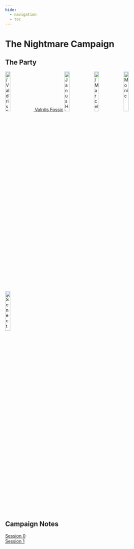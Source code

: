 ```yaml
---
hide:
  - navigation
  - toc
---
```


# The Nightmare Campaign

## The Party

<a href="https://half-guinea-press.github.io/Nocturnal_Campaign/players/Valdris_Fossic/"><img src="https://half-guinea-press.github.io/Nocturnal_Campaign/images/Valdris Fossic.jpg" alt="/Valdris Fossic" style="width:18%">
Valrdis Fossic</a>
<a href="https://half-guinea-press.github.io/Nocturnal_Campaign/players/Janus_Hindemith/"><img src="https://half-guinea-press.github.io/Nocturnal_Campaign/images/Janus_Hindemith.jpg" alt="Janus Hindemith" style="width:18%"></a>
<a href="https://half-guinea-press.github.io/Nocturnal_Campaign/players/Marcelo_Mecanico/"><img src="https://half-guinea-press.github.io/Nocturnal_Campaign/images/Marcelo_Mecanico.jpg" alt="/Marcelo Mecanico" style="width:18%"></a>
<a href="https://half-guinea-press.github.io/Nocturnal_Campaign/players/Monic/"><img src="https://half-guinea-press.github.io/Nocturnal_Campaign/images/Gargoyle_SunSoulMonk.jpg" alt="Monic" style="width:18%"></a>
<a href="https://half-guinea-press.github.io/Nocturnal_Campaign/players/Senectus_Caruso/"><img src="https://half-guinea-press.github.io/Nocturnal_Campaign/images/Senectus_Caruso.jpg" alt="Senectus Caruso" style="width:18%"></a>

## Campaign Notes

[Session 0](https://half-guinea-press.github.io/Nocturnal_Campaign/campaign_notes/Session%200/)<br>
[Session 1](https://half-guinea-press.github.io/Nocturnal_Campaign/campaign_notes/Session%201/)<br>
